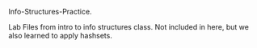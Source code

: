 Info-Structures-Practice. 

Lab Files from intro to info structures class. Not included in here, but we also learned to apply hashsets.
